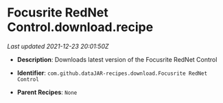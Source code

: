 # Focusrite RedNet Control.download.recipe

_Last updated 2021-12-23 20:01:50Z_

- **Description**: Downloads latest version of the Focusrite RedNet Control

- **Identifier**: `com.github.dataJAR-recipes.download.Focusrite RedNet Control`

- **Parent Recipes**: `None`
